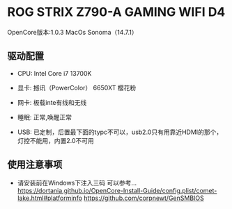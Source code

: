 # ROG STRIX Z790-A GAMING WIFI D4
OpenCore版本:1.0.3
MacOs Sonoma（14.7.1）
## 驱动配置
* CPU: Intel Core i7 13700K 

* 显卡: 撼讯（PowerColor） 6650XT 樱花粉

* 网卡: 板载inte有线和无线

* 睡眠: 正常,唤醒正常

* USB: 已定制，后置最下面的typc不可以，usb2.0只有用靠近HDMI的那个，灯控不能用，内置2.0不可用

## 使用注意事项
* 请安装前在Windows下注入三码 可以参考...
  https://dortania.github.io/OpenCore-Install-Guide/config.plist/comet-lake.html#platforminfo
  https://github.com/corpnewt/GenSMBIOS
